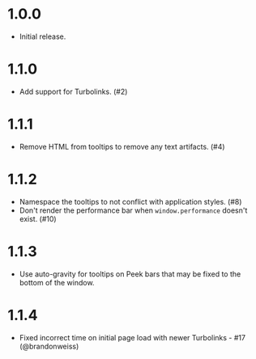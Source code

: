 # 1.0.0

- Initial release.

# 1.1.0

- Add support for Turbolinks. (#2)

# 1.1.1

- Remove HTML from tooltips to remove any text artifacts. (#4)

# 1.1.2

- Namespace the tooltips to not conflict with application styles. (#8)
- Don't render the performance bar when `window.performance` doesn't exist. (#10)

# 1.1.3

- Use auto-gravity for tooltips on Peek bars that may be fixed to the bottom of the window.

# 1.1.4

- Fixed incorrect time on initial page load with newer Turbolinks - #17 (@brandonweiss)
